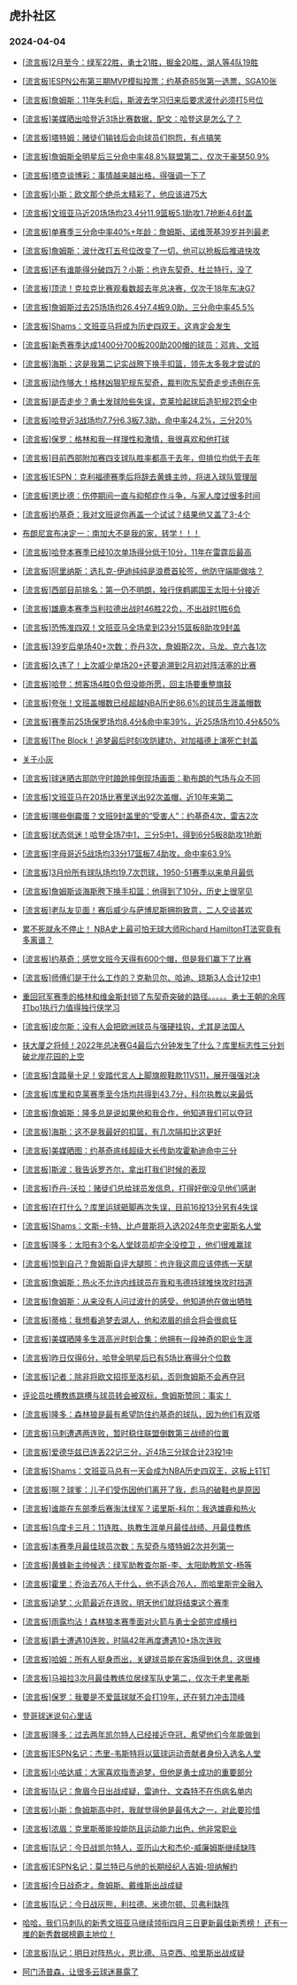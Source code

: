 ## 虎扑社区 
### 2024-04-04

+ [[流言板]2月至今：绿军22胜，勇士21胜，掘金20胜，湖人等4队19胜](https://bbs.hupu.com/625584033.html)

+ [[流言板]ESPN公布第三期MVP模拟投票：约基奇85张第一选票，SGA10张](https://bbs.hupu.com/625582679.html)

+ [[流言板]詹姆斯：11年失利后，斯波去学习归来后要求波什必须打5号位](https://bbs.hupu.com/625583786.html)

+ [[流言板]美媒晒出哈登近3场比赛数据，配文：哈登这是怎么了？](https://bbs.hupu.com/625584178.html)

+ [[流言板]塔特姆：赌徒们输钱后会向球员们抱怨，有点搞笑](https://bbs.hupu.com/625583224.html)

+ [[流言板]詹姆斯全明星后三分命中率48.8%联盟第二，仅次于豪瑟50.9%](https://bbs.hupu.com/625581038.html)

+ [[流言板]塔克谈博彩：事情越来越出格，得强调一下了](https://bbs.hupu.com/625583165.html)

+ [[流言板]小斯：欧文那个绝杀太精彩了，他应该进75大](https://bbs.hupu.com/625583491.html)

+ [[流言板]文班亚马近20场场均23.4分11.9篮板5.1助攻1.7抢断4.6封盖](https://bbs.hupu.com/625583919.html)

+ [[流言板]单赛季三分命中率40%+年龄：詹姆斯、诺维茨基39岁并列最老](https://bbs.hupu.com/625582758.html)

+ [[流言板]詹姆斯：波什改打五号位改变了一切，他可以抢板后推进快攻](https://bbs.hupu.com/625583549.html)

+ [[流言板]还有谁能得分破四万？小斯：也许东契奇、杜兰特行，没了](https://bbs.hupu.com/625583439.html)

+ [[流言板]顶流！克拉克比赛观看数超去年总决赛，仅次于18年东决G7](https://bbs.hupu.com/625583391.html)

+ [[流言板]詹姆斯过去25场场均26.4分7.4板9.0助，三分命中率45.5%](https://bbs.hupu.com/625580419.html)

+ [[流言板]Shams：文班亚马将成为历史四双王，这肯定会发生](https://bbs.hupu.com/625583977.html)

+ [[流言板]新秀赛季达成1400分700板200助200帽的球员：邓肯、文班](https://bbs.hupu.com/625579574.html)

+ [[流言板]海斯：这是我第二记实战胯下换手扣篮，领先太多我才尝试的](https://bbs.hupu.com/625581899.html)

+ [[流言板]动作够大！格林凶狠犯规东契奇，裁判吹东契奇走步违例在先](https://bbs.hupu.com/625571335.html)

+ [[流言板]是否走步？勇士发球险些失误，克莱捡起球后造犯规2罚全中](https://bbs.hupu.com/625575655.html)

+ [[流言板]哈登近3战场均7.7分6.3板7.3助，命中率24.2%，三分20%](https://bbs.hupu.com/625576166.html)

+ [[流言板]保罗：格林和我一样理性和激情，我很喜欢和他打球](https://bbs.hupu.com/625580592.html)

+ [[流言板]目前西部附加赛四支球队胜率都高于去年，但排位均低于去年](https://bbs.hupu.com/625577797.html)

+ [[流言板]ESPN：克利福德赛季后将辞去黄蜂主帅，将进入球队管理层](https://bbs.hupu.com/625584373.html)

+ [[流言板]恩比德：伤停期间一直与抑郁症作斗争，与家人度过很多时间](https://bbs.hupu.com/625577944.html)

+ [[流言板]约基奇：我对文班说你再盖一个试试？结果他又盖了3-4个](https://bbs.hupu.com/625577470.html)

+ [布朗尼宣布决定一：南加大不是我的家，转学！！！](https://bbs.hupu.com/625577571.html)

+ [[流言板]哈登本赛季已经10次单场得分低于10分，11年在雷霆后最高](https://bbs.hupu.com/625577657.html)

+ [[流言板]阿里纳斯：选扎克-伊迪纯纯是浪费首轮签，他防守端能做啥？](https://bbs.hupu.com/625584516.html)

+ [[流言板]西部目前排名：第一仍不明朗，独行侠鹈鹕国王太阳十分接近](https://bbs.hupu.com/625576771.html)

+ [[流言板]雄鹿本赛季当利拉德出战时46胜22负，不出战时1胜6负](https://bbs.hupu.com/625580666.html)

+ [[流言板]恐怖准四双！文班亚马全场拿到23分15篮板8助攻9封盖](https://bbs.hupu.com/625573741.html)

+ [[流言板]39岁后单场40+次数：乔丹3次，詹姆斯2次，马龙、克六各1次](https://bbs.hupu.com/625580759.html)

+ [[流言板]久违了！上次威少单场20+还要追溯到2月初对阵活塞的比赛](https://bbs.hupu.com/625581514.html)

+ [[流言板]哈登：想客场4胜0负但没能所愿，回主场要重整旗鼓](https://bbs.hupu.com/625579375.html)

+ [[流言板]夸张！文班盖帽数已经超越NBA历史86.6%的球员生涯盖帽数](https://bbs.hupu.com/625576443.html)

+ [[流言板]赛季前25场保罗场均8.4分&命中率39%，近25场场均10.4分&50%](https://bbs.hupu.com/625580225.html)

+ [[流言板]The Block！追梦最后时刻攻防建功，对加福德上演死亡封盖](https://bbs.hupu.com/625575360.html)

+ [关于小灰](https://bbs.hupu.com/625583509.html)

+ [[流言板]球迷晒古耶防守时踉跄摔倒现场画面：勒布朗的气场与众不同](https://bbs.hupu.com/625580336.html)

+ [[流言板]文班亚马在20场比赛里送出92次盖帽，近10年来第二](https://bbs.hupu.com/625582917.html)

+ [[流言板]哪些倒霉蛋？文班9封盖里的“受害人”：约基奇4次，雷吉2次](https://bbs.hupu.com/625579692.html)

+ [[流言板]状态低迷！哈登全场7中1，三分5中1，得到6分5板8助攻1抢断](https://bbs.hupu.com/625575668.html)

+ [[流言板]字母哥近5战场均33分17篮板7.4助攻，命中率63.9%](https://bbs.hupu.com/625583872.html)

+ [[流言板]3月份所有球队场均19.7次罚球，1950-51赛季以来单月最低](https://bbs.hupu.com/625579068.html)

+ [[流言板]詹姆斯谈海斯胯下换手扣篮：他得到了10分，历史上很罕见](https://bbs.hupu.com/625578035.html)

+ [[流言板]老队友见面！赛后威少与萨博尼斯拥抱致意，二人交谈甚欢](https://bbs.hupu.com/625576176.html)

+ [累不死就永不停止！ NBA史上最可怕无球大师Richard Hamilton打法究竟有多离谱？](https://bbs.hupu.com/625577768.html)

+ [[流言板]约基奇：感觉文班今天得有600个帽，但是我们赢下了比赛](https://bbs.hupu.com/625580031.html)

+ [[流言板]师傅们是干什么工作的？克勒贝尔、哈迪、琼斯3人合计12中1](https://bbs.hupu.com/625576181.html)

+ [重回冠军赛季的格林和维金斯封锁了东契奇突破的路径。。。。。勇士王朝的余晖打bo1执行力值得独行侠学习](https://bbs.hupu.com/625580021.html)

+ [[流言板]皮尔斯：没有人会把欧洲球员与强硬挂钩，尤其是法国人](https://bbs.hupu.com/625584724.html)

+ [扶大厦之将倾！2022年总决赛G4最后六分钟发生了什么？库里标志性三分划破北岸花园的上空](https://bbs.hupu.com/625583135.html)

+ [[流言板]含踏量十足！安踏代言人上脚旗舰鞋款11VS11，展开强强对决](https://bbs.hupu.com/625584171.html)

+ [[流言板]库里和克莱赛季至今场均共得到43.7分，科尔执教以来最低](https://bbs.hupu.com/625579481.html)

+ [[流言板]詹姆斯：隆多总是说如果他和我合作，他知道我们可以夺冠](https://bbs.hupu.com/625577879.html)

+ [[流言板]海斯：这不是我最好的扣篮，有几次隔扣比这更好](https://bbs.hupu.com/625582902.html)

+ [[流言板]美媒晒图：约基奇底线超级大长传助攻霍勒迪命中三分](https://bbs.hupu.com/625578446.html)

+ [[流言板]斯波：我告诉罗齐尔，拿出打我们时候的表现](https://bbs.hupu.com/625582862.html)

+ [[流言板]乔丹-沃拉：赌徒们总给球员发信息，打得好倒没见他们感谢](https://bbs.hupu.com/625583298.html)

+ [[流言板]在打什么？库里运球砸脚再次失误，目前16投13分另有4失误](https://bbs.hupu.com/625574118.html)

+ [[流言板]Shams：文斯-卡特、比卢普斯将入选2024年奈史密斯名人堂](https://bbs.hupu.com/625585078.html)

+ [[流言板]隆多：太阳有3个名人堂球员却完全没控卫 ，他们很难赢球](https://bbs.hupu.com/625584911.html)

+ [[流言板]惊到自己？詹姆斯自评大腿照：也许我这周应该停练一天腿](https://bbs.hupu.com/625585134.html)

+ [[流言板]詹姆斯：热火不允许内线球员在我和韦德持球推快攻时挡道](https://bbs.hupu.com/625584837.html)

+ [[流言板]詹姆斯：从来没有人问过波什的感受，他知道他在做出牺牲](https://bbs.hupu.com/625585019.html)

+ [[流言板]蒂格：我想看追梦去湖人，他和浓眉的组合将会很疯狂](https://bbs.hupu.com/625584993.html)

+ [[流言板]美媒晒隆多生涯高光时刻合集：他拥有一段神奇的职业生涯](https://bbs.hupu.com/625584855.html)

+ [[流言板]昨日仅得6分，哈登全明星后已有5场比赛得分个位数](https://bbs.hupu.com/625585214.html)

+ [[流言板]记者：除非将欧文招揽至洛杉矶，否则詹姆斯不会再夺冠](https://bbs.hupu.com/625584958.html)

+ [评论员吐槽教练跳槽与球员转会被双标，詹姆斯赞同：事实！](https://bbs.hupu.com/625585235.html)

+ [[流言板]隆多：森林狼是最有希望防住约基奇的球队，因为他们有双塔](https://bbs.hupu.com/625585283.html)

+ [[流言板]马刺遭遇两连败，暂时稳住联盟倒数第三战绩的位置](https://bbs.hupu.com/625585184.html)

+ [[流言板]爱德华兹已连丢22记三分，近4场三分球合计23投1中](https://bbs.hupu.com/625585331.html)

+ [[流言板]Shams：文班亚马总有一天会成为NBA历史四双王，这板上钉钉](https://bbs.hupu.com/625585613.html)

+ [[流言板]啊？球爹：儿子们受伤因他们离开了我，彪马的破鞋也是原因](https://bbs.hupu.com/625585489.html)

+ [[流言板]谁能在东部季后赛淘汰绿军？诺里斯-科尔：我选雄鹿和热火](https://bbs.hupu.com/625584612.html)

+ [[流言板]乌度卡三月：11连胜、执教生涯单月最佳战绩、月最佳教练](https://bbs.hupu.com/625585046.html)

+ [[流言板]本赛季月最佳球员次数：东契奇与塔特姆2次并列第一](https://bbs.hupu.com/625585064.html)

+ [[流言板]黄蜂新主帅候选：绿军助教查尔斯-李、太阳助教凯文-杨等](https://bbs.hupu.com/625584844.html)

+ [[流言板]霍里：乔治去76人干什么，他不适合76人，而哈里斯完全融入](https://bbs.hupu.com/625585432.html)

+ [[流言板]追梦：火箭最近在连败，明天他们就将结束这个赛季](https://bbs.hupu.com/625585742.html)

+ [[流言板]雨露均沾！森林狼本赛季面对火箭与勇士全部完成横扫](https://bbs.hupu.com/625585007.html)

+ [[流言板]爵士遭遇10连败，时隔42年再度遭遇10+场次连败](https://bbs.hupu.com/625585257.html)

+ [[流言板]哈姆：所有人挺身而出，关键球员能在客场得到休息，这很棒](https://bbs.hupu.com/625585339.html)

+ [[流言板]马祖拉3次月最佳教练位居绿军队史第二，仅次于老里弗斯](https://bbs.hupu.com/625585111.html)

+ [[流言板]保罗：我要是不爱篮球就不会打19年，还在努力冲击顶峰](https://bbs.hupu.com/625585884.html)

+ [登哥球迷说句心里话](https://bbs.hupu.com/625584977.html)

+ [[流言板]隆多：过去两年凯尔特人已经接近夺冠，希望他们今年能做到](https://bbs.hupu.com/625585911.html)

+ [[流言板]ESPN名记：杰里-韦斯特将以篮球运动贡献者身份入选名人堂](https://bbs.hupu.com/625585948.html)

+ [[流言板]小哈达威：大家喜欢指责追梦，但他是勇士成功的重要部分](https://bbs.hupu.com/625585713.html)

+ [[流言板]队记：詹眉今日出战成疑，雷迪什、文森特不在伤病名单内](https://bbs.hupu.com/625585785.html)

+ [[流言板]小斯：詹姆斯高中时，我就觉得他是最伟大之一，对此要珍惜](https://bbs.hupu.com/625586023.html)

+ [[流言板]浓眉：克里斯蒂能投能防且运动能力出色，他非常职业](https://bbs.hupu.com/625586092.html)

+ [[流言板]队记：今日战凯尔特人，亚历山大和杰伦-威廉姆斯继续缺阵](https://bbs.hupu.com/625586204.html)

+ [[流言板]ESPN名记：莫兰特已与他的长期经纪人吉姆-坦纳解约](https://bbs.hupu.com/625586441.html)

+ [[流言板]今日战奇才，詹姆斯、戴维斯出战成疑](https://bbs.hupu.com/625586477.html)

+ [[流言板]队记：今日战灰熊，利拉德、米德尔顿、贝弗利缺阵](https://bbs.hupu.com/625586154.html)

+ [哈哈，我们马刺队的新秀文班亚马继续领衔四月三日更新最佳新秀榜！ 还有一堆的新秀数据榜霸主地位！](https://bbs.hupu.com/625586237.html)

+ [[流言板]队记：明日对阵热火，恩比德、马克西、哈里斯出战成疑](https://bbs.hupu.com/625586183.html)

+ [阿门汤普森，让很多云球迷暴露了](https://bbs.hupu.com/625586117.html)

